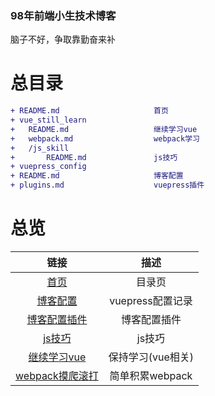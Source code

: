 ### 98年前端小生技术博客

脑子不好，争取靠勤奋来补

# 总目录

```diff
+ README.md						首页
+ vue_still_learn
+	README.md 					继续学习vue		
+   webpack.md					webpack学习
+	/js_skill					
+		README.md				js技巧	
+ vuepress_config
+ README.md						博客配置
+ plugins.md					vuepress插件
```

# 总览

|                    链接                     |       描述        |
| :-----------------------------------------: | :---------------: |
|                  [首页](/)                  |      目录页       |
|        [博客配置](/vuepress_config)         | vuepress配置记录  |
|  [博客配置插件](/vuepress_config/plugins)   |   博客配置插件    |
|     [js技巧](/vue_still_learn/js_skill)     |      js技巧       |
|       [继续学习vue](/vue_still_learn)       | 保持学习(vue相关) |
| [webpack摸爬滚打](/vue_still_learn/webpack) |  简单积累webpack  |